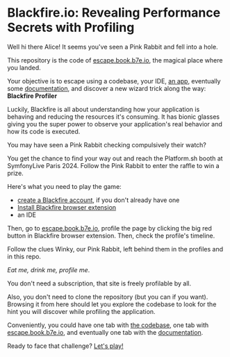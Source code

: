 # Blackfire.io: Revealing Performance Secrets with Profiling

Well hi there Alice! It seems you've seen a Pink Rabbit and fell into a hole.

This repository is the code of [escape.book.b7e.io](https://escape.book.b7e.io/),
the magical place where you landed.

Your objective is to escape using a codebase, your IDE, [an app](https://escape.book.b7e.io/),
eventually some [documentation](https://docs.blackfire.io/introduction), and
discover a new wizard trick along the way: **Blackfire Profiler**

Luckily, Blackfire is all about understanding how your application is behaving
and reducing the resources it's consuming. It has bionic glasses giving you the
super power to observe your application's real behavior and how its code is executed.

You may have seen a Pink Rabbit checking compulsively their watch?

You get the chance to find your way out and reach the Platform.sh booth at
SymfonyLive Paris 2024. Follow the Pink Rabbit to enter the raffle to win a prize.

Here's what you need to play the game:
- [create a Blackfire account](https://blackfire.io/signup?utm_source=github&utm_medium=event&utm_campaign=escape_game), if you don't already
  have one
- [Install Blackfire browser extension](https://docs.blackfire.io/integrations/browsers/index?utm_source=github&utm_medium=event&utm_campaign=escape_game)
- an IDE

Then, go to [escape.book.b7e.io](https://escape.book.b7e.io/?utm_source=github&utm_medium=event&utm_campaign=escape_game), profile the page by
clicking the big red button in Blackfire browser extension. Then, check the profile's timeline.

Follow the clues Winky, our Pink Rabbit, left behind them in the profiles and
in this repo.

*Eat me, drink me, profile me*.

You don't need a subscription, that site is freely profilable by all.

Also, you don't need to clone the repository (but you can if you want). Browsing it from here should let you explore the codebase to look for the hint you will discover while profiling the application.

Conveniently, you could have one tab with [the codebase](/tree/main/src), one tab with [escape.book.b7e.io](https://escape.book.b7e.io/?utm_source=github&utm_medium=event&utm_campaign=escape_game), and eventually one tab with the [documentation](https://docs.blackfire.io?utm_source=github&utm_medium=event&utm_campaign=escape_game).
    </p>

Ready to face that challenge? [Let's play!](https://escape.book.b7e.io/?utm_source=github&utm_medium=event&utm_campaign=escape_game)
